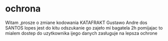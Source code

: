 # ochrona
Witam ,prosze o zmiane kodowania KATAFRAKT Gustawo Andre dos SANTOS lopes jest do kitu odszukanie go zajeło mi bagatela 2h pomijajac to mialem dostep do uzytkownika  ijego danych 
zasługuje na lepsza ochrone
